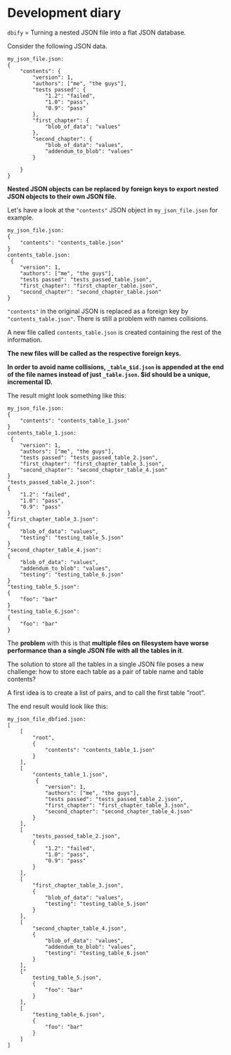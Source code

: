 # Development diary

`dbify` = Turning a nested JSON file into a flat JSON database.

Consider the following JSON data.

    my_json_file.json:
    {
        "contents": {
            "version": 1,
            "authors": ["me", "the guys"],
            "tests passed": {
                "1.2": "failed",
                "1.0": "pass",
                "0.9": "pass"
            },
            "first_chapter": {
                "blob_of_data": "values"
            },
            "second_chapter": {
                "blob_of_data": "values",
                "addendum_to_blob": "values"
            }
    
        }
    }

**Nested JSON objects can be replaced by foreign keys to export nested JSON
objects to their own JSON file.**

Let's have a look at the `"contents"` JSON object in `my_json_file.json` for
example.

    my_json_file.json:
    {
        "contents": "contents_table.json"
    }
    contents_table.json:
     {
        "version": 1,
        "authors": ["me", "the guys"],
        "tests passed": "tests_passed_table.json",
        "first_chapter": "first_chapter_table.json",
        "second_chapter": "second_chapter_table.json"
    }

`"contents"` in the original JSON is replaced as a foreign key
by `"contents_table.json"`. There is still a problem with
names collisions.

A new file called `contents_table.json` is created containing the rest of the
information.

**The new files will be called as the respective foreign keys.**

**In order to avoid name collisions, `_table_$id.json` is appended at the end of
the file names instead of just
`_table.json`. $id should be a unique, incremental ID.**

The result might look something like this:

    my_json_file.json:
    {
        "contents": "contents_table_1.json"
    }
    contents_table_1.json:
     {
        "version": 1,
        "authors": ["me", "the guys"],
        "tests passed": "tests_passed_table_2.json",
        "first_chapter": "first_chapter_table_3.json",
        "second_chapter": "second_chapter_table_4.json"
    }
    "tests_passed_table_2.json":
    {
        "1.2": "failed",
        "1.0": "pass",
        "0.9": "pass"
    }
    "first_chapter_table_3.json":
    {
        "blob_of_data": "values",
        "testing": "testing_table_5.json"
    }
    "second_chapter_table_4.json":
    {
        "blob_of_data": "values",
        "addendum_to_blob": "values",
        "testing": "testing_table_6.json"
    }
    "testing_table_5.json":
    {
        "foo": "bar"
    }
    "testing_table_6.json":
    {
        "foo": "bar"
    }

The **problem** with this is that **multiple files on filesystem have worse
performance than a single JSON file
with all the tables in it**.

The solution to store all the tables in a single JSON file poses a new
challenge: how to store each table as a pair
of table name and table contents?

A first idea is to create a list of pairs, and to call the first table "root".

The end result would look like this:

    my_json_file_dbfied.json:
    [
        [
            "root",
            {
                "contents": "contents_table_1.json"
            }
        ],
        [
            "contents_table_1.json",
             {
                "version": 1,
                "authors": ["me", "the guys"],
                "tests passed": "tests_passed_table_2.json",
                "first_chapter": "first_chapter_table_3.json",
                "second_chapter": "second_chapter_table_4.json"
            }
        ],
        [
            "tests_passed_table_2.json",
            {
                "1.2": "failed",
                "1.0": "pass",
                "0.9": "pass"
            }
        ],
        [
            "first_chapter_table_3.json",
            {
                "blob_of_data": "values",
                "testing": "testing_table_5.json"
            }
        ],
        [
            "second_chapter_table_4.json",
            {
                "blob_of_data": "values",
                "addendum_to_blob": "values",
                "testing": "testing_table_6.json"
            }
        ],
        ["
            testing_table_5.json",
            {
                "foo": "bar"
            }
        ],
        [
            "testing_table_6.json",
            {
                "foo": "bar"
            }
        ]
    ]

